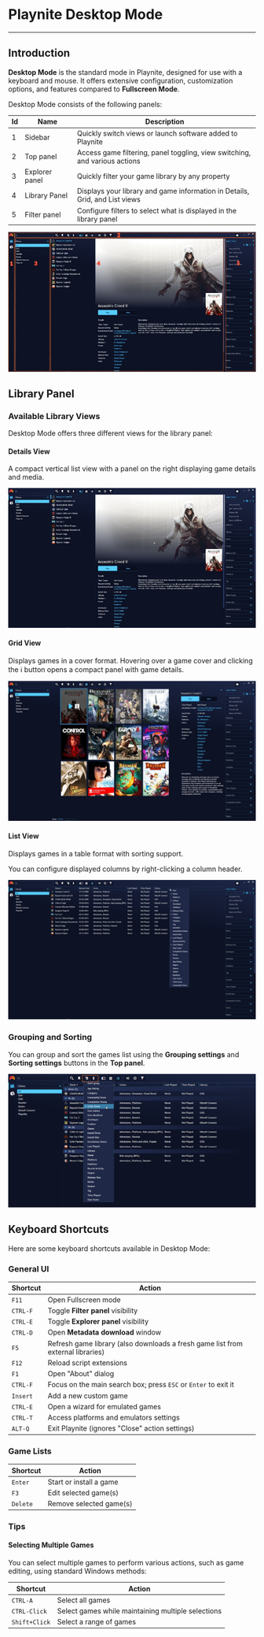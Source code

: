 # Playnite Desktop Mode

---------------------

## Introduction

**Desktop Mode** is the standard mode in Playnite, designed for use with a keyboard and mouse. It offers extensive configuration, customization options, and features compared to **Fullscreen Mode**.

Desktop Mode consists of the following panels:

| Id  | Name                             | Description                                                                 |
| --- | -------------------------------- | --------------------------------------------------------------------------- |
| 1   | Sidebar                          | Quickly switch views or launch software added to Playnite                   |
| 2   | Top panel                        | Access game filtering, panel toggling, view switching, and various actions  |
| 3   | Explorer panel                   | Quickly filter your game library by any property                            |
| 4   | Library Panel | Displays your library and game information in Details, Grid, and List views |
| 5   | Filter panel                     | Configure filters to select what is displayed in the library panel          |

![UI](images/playniteDesktopMode_UI.jpg)

## Library Panel

### Available Library Views

Desktop Mode offers three different views for the library panel:

#### Details View

A compact vertical list view with a panel on the right displaying game details and media.

![Details View](images/playniteDesktopMode_DetailsView.jpg)

#### Grid View

Displays games in a cover format. Hovering over a game cover and clicking the ℹ️ button opens a compact panel with game details.

![Grid View](images/playniteDesktopMode_GridView.jpg)

#### List View

Displays games in a table format with sorting support.

You can configure displayed columns by right-clicking a column header.

![List View](images/playniteDesktopMode_ListView.jpg)

### Grouping and Sorting

You can group and sort the games list using the **Grouping settings** and **Sorting settings** buttons in the **Top panel**.

![Grouping and Sorting](images/playniteDesktopMode_GroupingSorting.png)

## Keyboard Shortcuts

Here are some keyboard shortcuts available in Desktop Mode:

### General UI

| Shortcut | Action                                                                          |
| -------- | ------------------------------------------------------------------------------- |
| `F11`    | Open Fullscreen mode                                                            |
| `CTRL-F` | Toggle **Filter panel** visibility                                              |
| `CTRL-E` | Toggle **Explorer panel** visibility                                            |
| `CTRL-D` | Open **Metadata download** window                                               |
| `F5`     | Refresh game library (also downloads a fresh game list from external libraries) |
| `F12`    | Reload script extensions                                                        |
| `F1`     | Open "About" dialog                                                             |
| `CTRL-F` | Focus on the main search box; press `ESC` or `Enter` to exit it                 |
| `Insert` | Add a new custom game                                                           |
| `CTRL-E` | Open a wizard for emulated games                                                |
| `CTRL-T` | Access platforms and emulators settings                                         |
| `ALT-Q`  | Exit Playnite (ignores "Close" action settings)                                 |

### Game Lists

| Shortcut | Action                  |
| -------- | ----------------------- |
| `Enter`  | Start or install a game |
| `F3`     | Edit selected game(s)   |
| `Delete` | Remove selected game(s) |

### Tips

#### Selecting Multiple Games

You can select multiple games to perform various actions, such as game editing, using standard Windows methods:

| Shortcut      | Action                                             |
| ------------- | -------------------------------------------------- |
| `CTRL-A`      | Select all games                                   |
| `CTRL-Click`  | Select games while maintaining multiple selections |
| `Shift+Click` | Select a range of games                            |